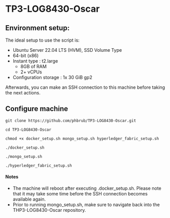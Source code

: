 # TP3-LOG8430-Oscar


## Environment setup:

The ideal setup to use the script is:

- Ubuntu Server 22.04 LTS (HVM), SSD Volume Type
- 64-bit (x86)
- Instant type : t2.large 
  - 8GB of RAM
  - 2+ vCPUs
- Configuration storage : 1x 30 GiB gp2


Afterwards, you can make an SSH connection to this machine before taking the next actions.


## Configure machine
    git clone https://github.com/phbrub/TP3-LOG8430-Oscar.git
    
    cd TP3-LOG8430-Oscar
    
    chmod +x docker_setup.sh mongo_setup.sh hyperledger_fabric_setup.sh
    
    ./docker_setup.sh
    
    ./mongo_setup.sh

    ./hyperledger_fabric_setup.sh

  #### Notes
  - The machine will reboot after executing .docker_setup.sh. Please note that it may take some time before the SSH connection becomes available again.
  - Prior to running mongo_setup.sh, make sure to navigate back into the THP3-LOG8430-Oscar repository.
